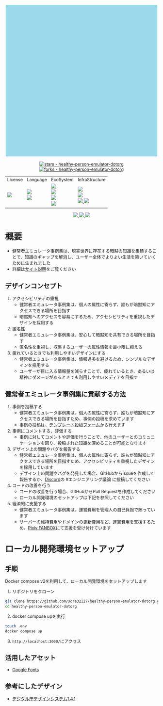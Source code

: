 <p align="center">
<img src = ./public/favicon.ico width=500>
</p>

<div align="center">
 <a href="https://github.com/sora32127/healthy-person-emulator-dotorg">
   <img src="https://img.shields.io/github/stars/sora32127/healthy-person-emulator-dotorg?style=social" alt="stars - healthy-person-emulator-dotorg"/> 
 </a>
 <a href="https://github.com/sora32127/healthy-person-emulator-dotorg">
   <img src="https://img.shields.io/github/forks/sora32127/healthy-person-emulator-dotorg?style=social" alt="forks - healthy-person-emulator-dotorg"/>
 </a>
</div>

<table align="center">
  <tr>
    <td>License</td>
    <td>Language</td>
    <td>EcoSystem</td>
    <td>InfraStructure</td>
  </tr>
  <tr>
    <td>
      <a href="./LICENSE">
        <img src="https://www.gnu.org/graphics/gplv3-or-later.svg">
      </a>
    </td>
    <td>
      <a href="https://www.typescriptlang.org" alt="TypeScript">
        <img src="https://img.shields.io/badge/-typescript-EEE.svg?logo=TypeScript&style=flat">
      </a>
      <br>
      <a href="https://remix.run" alt="Remix">
        <img src="https://img.shields.io/badge/-Remix-EEE.svg?logo=Remix&style=flat">
      </a>
    </td>
    <td>
      <a href="https://vitejs.dev" alt="Vite">
        <img src="https://img.shields.io/badge/-vite-EEE.svg?logo=vite&style=flat">
      </a>
      <br>
      <a href="https://www.prisma.io" alt="Prisma">
        <img src="https://img.shields.io/badge/-prisma-EEE.svg?logo=prisma&style=flat">
      </a>
      <br>
      <a href="https://playwright.dev" alt="Playwright">
        <img src="https://img.shields.io/badge/-playwright-EEE.svg?logo=playwright&style=flat">
      </a>
      <br>
      <a href="https://tailwindcss.com" alt="tailwindcss">
        <img src="https://img.shields.io/badge/-tailwindcss-EEE.svg?logo=tailwindcss&style=flat">
      </a>
    </td>
    <td>
      <a href="https://vercel.com" alt="Vercel">
        <img src="https://img.shields.io/badge/-vercel-EEE.svg?logo=vercel&style=flat">
      </a>
      <br>
      <a href="https://supabase.com" alt="supabase">
        <img src="https://img.shields.io/badge/-supabase-EEE.svg?logo=supabase&style=flat">
      </a>
      <br>
      <a href="https://www.cloudflare.com" alt="Cloudflare">
        <img src="https://img.shields.io/badge/-cloudflare-EEE.svg?logo=cloudflare&style=flat">
      </a>
      <a href="https://newrelic.com" alt="new relic">
        <img src="https://img.shields.io/badge/-newrelic-EEE.svg?logo=newrelic&style=flat">
      </a>
    </td>
  </tr>
</table>

<div align="center">
 <a href="https://twitter.com/helthypersonemu">
   <img src="https://img.shields.io/badge/-x-EEE.svg?logo=x&style=flat&label=Follow">
 </a>
 <a href="https://bsky.app/profile/helthypersonemu.bsky.social">
   <img src="https://img.shields.io/badge/-bluesky-EEE.svg?logo=bluesky&style=flat&label=Follow">
 </a>
 <a href="https://misskey.io/@helthypersonemu">
   <img src="https://img.shields.io/badge/-misskey-EEE.svg?logo=misskey&style=flat&label=Follow">
 </a>
</div>


# 概要
- 健常者エミュレータ事例集は、現実世界に存在する暗黙の知識を集積することで、知識のギャップを解消し、ユーザー全体でよりよい生活を築いていくために生まれました
- 詳細は[サイト説明](https://healthy-person-emulator.org/readme)をご覧ください

## デザインコンセプト
1. アクセシビリティの重視
    * 健常者エミュレータ事例集は、個人の属性に寄らず、誰もが暗黙知にアクセスできる場所を目指す
    * 暗黙知へのアクセスを容易にするため、アクセシビリティを重視したデザインを採用する
2. 匿名性
    * 健常者エミュレータ事例集は、安心して暗黙知を共有できる場所を目指す
    * 匿名性を重視し、収集するユーザーの属性情報を最小限に抑える
3. 疲れているときでも利用しやすいデザインにする
   * 健常者エミュレータ事例集は、情報過多を避けるため、シンプルなデザインを採用する
   * ユーザーが目に入る情報量を減らすことで、疲れているとき、あるいは精神にダメージがあるときでも利用しやすいメディアを目指す

## 健常者エミュレータ事例集に貢献する方法
1. 事例を投稿する
   * 健常者エミュレータ事例集は、個人の属性に寄らず、誰もが暗黙知にアクセスできる場所を目指すため、事例の投稿を求めています
   * 事例の投稿は、[テンプレート投稿フォーム](https://healthy-person-emulator.org/post)から行えます
2. 事例にコメントする、評価する
    * 事例に対してコメントや評価を行うことで、他のユーザーとのコミュニケーションを図り、投稿された知識を深めることが可能となります
3. デザイン上の問題やバグを報告する
    * 健常者エミュレータ事例集は、個人の属性に寄らず、誰もが暗黙知にアクセスできる場所を目指すため、アクセシビリティを重視したデザインを採用しています
    * デザイン上の問題やバグを発見した場合、GitHubからIssueを作成して報告するか、[Discord](https://discord.com/invite/sQehNGTnSg)の #エンジニアリング議論 に投稿してください
4. コードの改善を行う
    * コードの改善を行う場合、GitHubからPull Requestを作成してください
    * ローカル開発環境のセットアップは下記を参照してください
5. 経済的に支援する
    * 健常者エミュレータ事例集は、運営費用を管理人の自己負担で賄っています
    * サーバーの維持費用やドメインの更新費用など、運営費用を支援するため、[Pixiv FANBOX](https://contradiction29.fanbox.cc/)にて支援を受け付けています


# ローカル開発環境セットアップ

## 手順
Docker compose v2を利用して、ローカル開発環境をセットアップします

1. リポジトリをクローン
```bash
git clone https://github.com/sora32127/healthy-person-emulator-dotorg.git
cd healthy-person-emulator-dotorg
```
2. docker compose upを実行
```bash
touch .env
docker compose up
```

3. `http://localhost:3000/`にアクセス


## 活用したアセット
- [Google Fonts](https://fonts.google.com/)

## 参考にしたデザイン
- [デジタル庁デザインシステム1.4.1](https://www.figma.com/community/file/1255349027535859598/design-system-1-4-1)